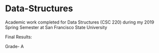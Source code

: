 # Data-Structures
Academic work completed for Data Structures (CSC 220) during my 2019 Spring Semester at San Francisco State University

Final Results:

Grade- A
